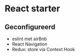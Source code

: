 # React starter

## Geconfigureerd
- eslint met airBnb
- React Navigation
- Redux: store via Context Hook

